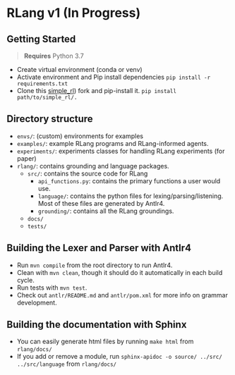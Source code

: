 # RLang v1 (In Progress)

## Getting Started

> **Requires** Python 3.7
- Create virtual environment (conda or venv)
- Activate environment and Pip install dependencies 
    ```pip install -r requirements.txt```
- Clone this [simple_rl](https://github.com/rafarodsa/simple_rl)) fork and pip-install it.
    ```pip install path/to/simple_rl/.```

## Directory structure

- `envs/`: (custom) environments for examples
- `examples/`: example RLang programs and RLang-informed agents. 
- `experiments/`: experiments classes for handling RLang experiments (for paper)
- `rlang/`: contains grounding and language packages.
  - `src/`: contains the source code for RLang
    - `api_functions.py`: contains the primary functions a user would use.
    - `language/`: contains the python files for lexing/parsing/listening. Most of these files are generated by Antlr4.
    - `grounding/`: contains all the RLang groundings.
  - `docs/`
  - `tests/`
    
    
## Building the Lexer and Parser with Antlr4

- Run `mvn compile` from the root directory to run Antlr4.
- Clean with `mvn clean`, though it should do it automatically in each build cycle.
- Run tests with `mvn test`.
- Check out `antlr/README.md` and `antlr/pom.xml` for more info on grammar development.

## Building the documentation with Sphinx

- You can easily generate html files by running `make html` from `rlang/docs/`
- If you add or remove a module, run `sphinx-apidoc -o source/ ../src/ ../src/language` from `rlang/docs/`
